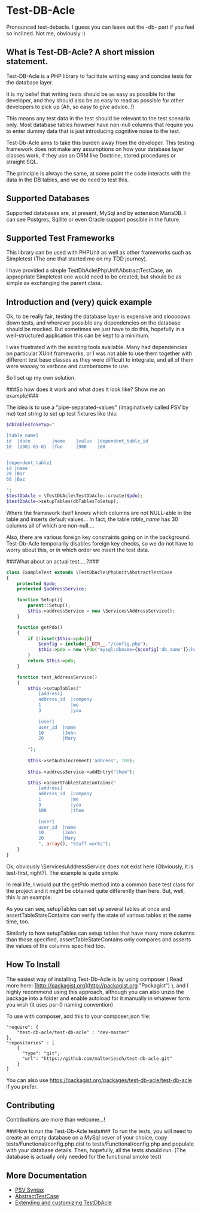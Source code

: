 Test-DB-Acle
============

Pronounced test-debacle. I guess you can leave out the -db- part if you feel so inclined. Not me, obviously :) 

What is Test-DB-Acle? A short mission statement.
------------------------------------------------

Test-DB-Acle is a PHP library to facilitate writing easy and concise tests for the database layer. 

It is my belief that writing tests should be as easy as possible for the developer, and they should also be as easy to read as possible for other developers to pick up (Ah, so easy to give advice..!)

This means any test data in the test should be relevant to the test scenario only. Most database tables however have non-null columns that require you to enter dummy data that is just introducing cognitive noise  to the test. 

Test-Db-Acle aims to take this burden away from the developer. This testing framework does not make any assumptions on how your database layer classes work, if they use an ORM like Doctrine, stored procedures or straight SQL. 

The principle is always the same, at some point the code interacts with the data in the DB tables, and we do need to test this.


Supported Databases
-------------------

Supported databases are, at present, MySql and by extension MariaDB.
I can see Postgres, Sqllite or even Oracle support possible in the future.

Supported Test Frameworks
-------------------------

This library can be used with PHPUnit as well as other frameworks such as Simpletest (The one that started me on my TDD journey). 

I have provided a simple TestDbAcle\PhpUnit\AbstractTestCase, an appropriate Simpletest one would need to be created, but should be as simple as exchanging the parent class.

Introduction and (very) quick example
-------------------------------------

Ok, to be really fair, testing the database layer is expensive and slooooows down tests, and wherever possible any dependencies on the database should be mocked. But sometimes we just have to do this, hopefully in a well-structured application this can be kept to a minimum.

I was frustrated with the existing tools available. Many had dependencies on particular XUnit frameworks, or I was not  able to use them together with different test base classes as they were difficult to integrate, and all of them were waaaay to verbose and cumbersome to use. 

So I set up my own solution.

###So how does it work and what does it look like? Show me an example!###

The idea is to use a "pipe-separated-values" (imaginatively called PSV by me) text string to set up test fixtures like this:

```php
$dbTablesToSetup="

[table_name]
id  |date        |name    |value  |dependent_table_id
10  |2001-01-01  |foo     |900    |60


[dependent_table]
id |name
20 |Bar
60 |Baz

";
$testDbAcle = \TestDbAcle\TestDbAcle::create($pdo);
$testDbAcle->setupTables(dbTablesToSetup);
```

Where the framework itself knows which columns are not NULL-able in the table and inserts default values... In fact, the table *table_name* has 30 columns all of which are non-null....

Also, there are various foreign key constraints going on in the background. Test-Db-Acle temporarily disables foreign key checks, so we do not have to worry about this, or in which order we insert the test data.

###What about an actual test.....?###

```php
class ExampleTest extends \TestDbAcle\PhpUnit\AbstractTestCase
{
    protected $pdo;
    protected $addressService;

    function Setup(){
        parent::Setup();
        $this->addressService = new \Services\AddressService();
    }

    function getPdo()
    {
        if (!isset($this->pdo)){
            $config = include(__DIR__."/config.php");
            $this->pdo = new \Pdo("mysql:dbname={$config['db_name']};host={$config['db_host']}",$config['db_user'],$config['db_password']);
        }
        return $this->pdo;
    }

    function test_AddressService()
    {
        $this->setupTables("
            [address]
            address_id  |company
            1           |me
            3           |you
            
            [user]
            user_id  |name
            10       |John
            20       |Mary
            
        ");
        
        $this->setAutoIncrement('address', 100);
        
        $this->addressService->addEntry("them");

        $this->assertTableStateContains("
            [address]
            address_id  |company
            1           |me
            3           |you
            100         |them
            
            [user]
            user_id  |name
            10       |John
            20       |Mary
            ", array(), "Stuff works");
    }
}
```
Ok, obviously \Services\AddressService does not exist here (Obviously, it is test-first, right?). The example is quite simple.

In real life, I would put the getPdo method into a common base test class for the project and it might be obtained quite differently than here. But, well, this *is* an example.

As you can see, setupTables can set up several tables at once and  assertTableStateContains can verify the state of various tables at the same time, too.

Similarly to how setupTables can setup tables that have many more columns than those specified, assertTableStateContains only compares and asserts the values of the columns specified too.

How To Install
--------------

The easiest way of installing Test-Db-Acle is by using composer ( Read more here: [http://packagist.org](http://packagist.org "Packagist") ), and I highly recommend using this approach,
although you can also unzip the package into a folder and enable autoload for it manually in whatever form you wish (it uses psr-0 naming convention)

To use with composer, add this to your composer.json file:

    "require": {
        "test-db-acle/test-db-acle" : "dev-master"
    },
    "repositories" : [
        {
          "type": "git",
          "url": "https://github.com/malteriesch/test-db-acle.git"
        }
    ]

You can also use https://packagist.org/packages/test-db-acle/test-db-acle if you prefer.


Contributing
-------------------------------
Contributions are more than welcome...!

###How to run the Test-Db-Acle tests###
To run the tests, you will need to create an empty database on a MySql sever of your choice, copy tests/Functional/config.php.dist to tests/Functional/config.php and populate with your database details.
Then, hopefully, all the tests should run. (The database is actually only needed for the functional smoke test)

More Documentation
--------------
- [PSV Syntax](docs/PsvParser.md)
- [AbstractTestCase](docs/AbstractTestCase.md)
- [Extending and customizing TestDbAcle](docs/Customizing.md)
